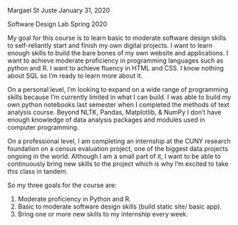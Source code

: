 Margael St Juste
January 31, 2020

Software Design Lab
Spring 2020

My goal for this course is to learn basic to moderate software design skills to self-reliantly start and finish my own digital projects. I want to learn enough skills to build the bare bones of my own website and applications. I want to achieve moderate proficiency in programming languages such as python and R. I want to achieve fluency in HTML and CSS. I know nothing about SQL so I’m ready to learn more about it.

On a personal level, I’m looking to expand on a wide range of programming skills because I’m currently limited in what I can build. I was able to build my own python notebooks last semester when I completed the methods of text analysis course. Beyond NLTK, Pandas, Matplotlib, & NumPy I don’t have enough knowledge of data analysis packages and modules used in computer programming. 

On a professional level, I am completing an internship at the CUNY research foundation on a census evaluation project, one of the biggest data projects ongoing in the world. Although I am a small part of it, I want to be able to continuously bring new skills to the project which is why I’m excited to take this class in tandem. 

So my three goals for the course are:
1.	Moderate proficiency in Python and R.
2.	Basic to moderate software design skills (build static site/ basic app).
3.	Bring one or more new skills to my internship every week.